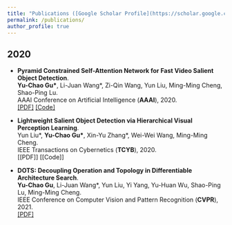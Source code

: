 ```yaml
---
title: "Publications ([Google Scholar Profile](https://scholar.google.com/citations?user=rRl1Mm0AAAAJ&hl=zh-CN))"
permalink: /publications/
author_profile: true
---
```

## 2020
* <b>Pyramid Constrained Self-Attention Network for Fast Video Salient Object Detection</b>. <br>
<b>Yu-Chao Gu\*</b>, Li-Juan Wang\*, Zi-Qin Wang, Yun Liu, Ming-Ming Cheng, Shao-Ping Lu.  <br>
AAAI Conference on Artificial Intelligence (**AAAI**), 2020.<br>
[[PDF]](http://mftp.mmcheng.net/Papers/20AAAI-PCSA.pdf)
[[Code]](https://github.com/guyuchao/PyramidCSA)

* <b>Lightweight Salient Object Detection  via Hierarchical Visual Perception Learning</b>. <br>
Yun Liu\*, <b>Yu-Chao Gu\*</b>, Xin-Yu Zhang\*, Wei-Wei Wang, Ming-Ming Cheng.  <br>
IEEE Transactions on Cybernetics (**TCYB**), 2020.<br>
[[PDF]]
[[Code]]

* <b>DOTS: Decoupling Operation and Topology in Differentiable Architecture Search</b>. <br>
<b>Yu-Chao Gu</b>, Li-Juan Wang\*, Yun Liu, Yi Yang, Yu-Huan Wu, Shao-Ping Lu, Ming-Ming Cheng.  <br>
IEEE Conference on Computer Vision and Pattern Recognition (**CVPR**), 2021.<br>
[[PDF]](https://arxiv.org/pdf/2010.00969)


